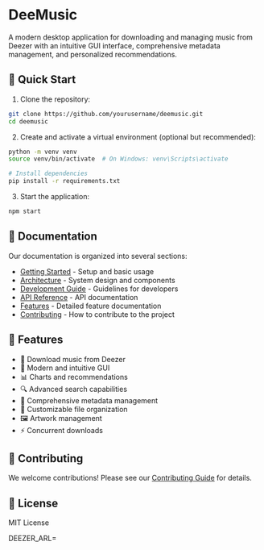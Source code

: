 # DeeMusic

A modern desktop application for downloading and managing music from Deezer with an intuitive GUI interface, comprehensive metadata management, and personalized recommendations.

## 🚀 Quick Start

1. Clone the repository:
```bash
git clone https://github.com/yourusername/deemusic.git
cd deemusic
```

2. Create and activate a virtual environment (optional but recommended):
```bash
python -m venv venv
source venv/bin/activate  # On Windows: venv\Scripts\activate

# Install dependencies
pip install -r requirements.txt
```

3. Start the application:
```bash
npm start
```

## 📄 Documentation

Our documentation is organized into several sections:

- [Getting Started](docs/getting-started.md) - Setup and basic usage
- [Architecture](docs/architecture/README.md) - System design and components
- [Development Guide](docs/development/README.md) - Guidelines for developers
- [API Reference](docs/api/README.md) - API documentation
- [Features](docs/features/README.md) - Detailed feature documentation
- [Contributing](docs/CONTRIBUTING.md) - How to contribute to the project

## 🌟 Features

- 🎵 Download music from Deezer
- 🎨 Modern and intuitive GUI
- 📊 Charts and recommendations
- 🔍 Advanced search capabilities
- 🎯 Comprehensive metadata management
- 📁 Customizable file organization
- 🖼️ Artwork management
- ⚡ Concurrent downloads

## 🤝 Contributing

We welcome contributions! Please see our [Contributing Guide](docs/CONTRIBUTING.md) for details.

## 📄 License

MIT License

DEEZER_ARL=